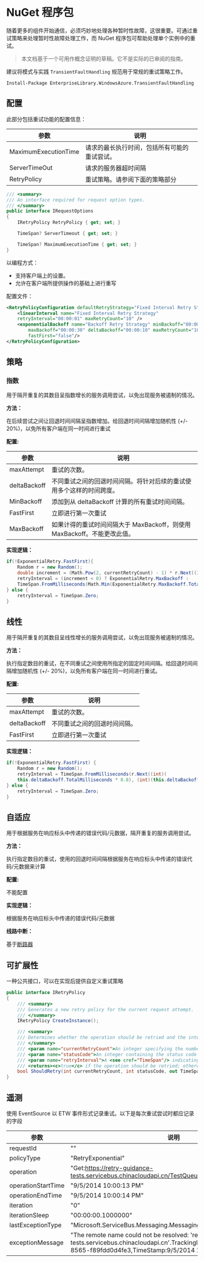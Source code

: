 <properties
   pageTitle="NuGet 程序包 |Windows Azure"
   description="常规重试策略工作 NuGet 程序包指南。"
   services=""
   documentationCenter="na"
   authors="dragon119"
   manager="masimms"
   editor=""
   tags=""/>

<tags
   ms.service="best-practice"
   ms.date="04/09/2015"
   wacn.date="08/29/2015"/>

# NuGet 程序包

<p class="lead">随着更多的组件开始通信，必须巧妙地处理各种暂时性故障，这很重要。可通过重试策略来处理暂时性故障处理工作，而 NuGet 程序包可帮助处理单个实例中的重试。</p>

> 本文档基于一个可用作概念证明的草稿。它不是实际的已审阅的指南。

建议将模式与实践 `TransientFaultHandling` 规范用于常规的重试策略工作。

```
Install-Package EnterpriseLibrary.WindowsAzure.TransientFaultHandling
```

## 配置

此部分包括重试功能的配置信息：

参数 | 说明
-------------------- | ----------------------
MaximumExecutionTime | 请求的最长执行时间，包括所有可能的重试尝试。
ServerTimeOut | 请求的服务器超时间隔
RetryPolicy | 重试策略。请参阅下面的策略部分

```csharp
/// <summary>
/// An interface required for request option types.
/// </summary>
public interface IRequestOptions
{
    IRetryPolicy RetryPolicy { get; set; }

    TimeSpan? ServerTimeout { get; set; }

    TimeSpan? MaximumExecutionTime { get; set; }
}
```

以编程方式：

- 支持客户端上的设置。
- 允许在客户端所提供操作的基础上进行重写

配置文件：

```xml
<RetryPolicyConfiguration defaultRetryStrategy="Fixed Interval Retry Strategy">
    <linearInterval name="Fixed Interval Retry Strategy"
	retryInterval="00:00:01" maxRetryCount="10" />
    <exponentialBackoff name="Backoff Retry Strategy" minBackoff="00:00:01"
        maxBackoff="00:00:30" deltaBackoff="00:00:10" maxRetryCount="10"
        fastFirst="false"/>
</RetryPolicyConfiguration>
```

## 策略

### 指数

用于隔开重复的其数目呈指数增长的服务调用尝试，以免出现服务被遏制的情况。

__方法：__

在后续尝试之间让回退时间间隔呈指数增加。给回退时间间隔增加随机性 (+/- 20%)，以免所有客户端在同一时间进行重试

__配置:__

参数 | 说明
-------------------- | -------------------------------------------------------
maxAttempt | 重试的次数。
deltaBackoff | 不同重试之间的回退时间间隔。将针对后续的重试使用多个这样的时间跨度。
MinBackoff | 添加到从 deltaBackoff 计算的所有重试时间间隔。
FastFirst | 立即进行第一次重试
MaxBackoff | 如果计得的重试时间间隔大于 MaxBackoff，则使用 MaxBackoff。不能更改此值。

__实现逻辑：__

```csharp
if(!ExponentialRetry.FastFirst){
    Random r = new Random();
    double increment = (Math.Pow(2, currentRetryCount) - 1) * r.Next((int)(this.deltaBackoff.TotalMilliseconds * 0.8), (int)(this.deltaBackoff.TotalMilliseconds * 1.2));
    retryInterval = (increment < 0) ? ExponentialRetry.MaxBackoff :
    TimeSpan.FromMilliseconds(Math.Min(ExponentialRetry.MaxBackoff.TotalMilliseconds, ExponentialRetry.MinBackoff.TotalMilliseconds + increment));
} else {
    retryInterval = TimeSpan.Zero;
}
```

## 线性

用于隔开重复的其数目呈线性增长的服务调用尝试，以免出现服务被遏制的情况。

__方法：__

执行指定数目的重试，在不同重试之间使用所指定的固定时间间隔。给回退时间间隔增加随机性 (+/- 20%)，以免所有客户端在同一时间进行重试。

__配置:__

参数 | 说明
-------------------- | -------------------------------------------------------
maxAttempt | 重试的次数。
deltaBackoff | 不同重试之间的回退时间间隔。
FastFirst | 立即进行第一次重试

__实现逻辑：__

```csharp
if(!ExponentialRetry.FastFirst) {
    Random r = new Random();
    retryInterval = TimeSpan.FromMilliseconds(r.Next((int)(
    this.deltaBackoff.TotalMilliseconds * 0.8), (int)(this.deltaBackoff.TotalMilliseconds * 1.2)));
} else {
    retryInterval = TimeSpan.Zero;
}
```

## 自适应

用于根据服务在响应标头中传递的错误代码/元数据，隔开重复的服务调用尝试。

__方法：__

执行指定数目的重试，使用的回退时间间隔根据服务在响应标头中传递的错误代码/元数据来计算


__配置:__

不能配置

__实现逻辑：__

根据服务在响应标头中传递的错误代码/元数据

__线路中断：__

基于[断路器](http://msdn.microsoft.com/zh-cn/library/dn589784.aspx)

## 可扩展性

一种公共接口，可以在实现后提供自定义重试策略

```csharp
public interface IRetryPolicy
{
    /// <summary>
    /// Generates a new retry policy for the current request attempt.
    /// </summary>
    IRetryPolicy CreateInstance();

    /// <summary>
    /// Determines whether the operation should be retried and the interval until the next retry.
    /// </summary>
    /// <param name="currentRetryCount">An integer specifying the number of retries for the given operation. A value of zero signifies this is the first error encountered.</param>
    /// <param name="statusCode">An integer containing the status code for the last operation.</param>
    /// <param name="retryInterval">A <see cref="TimeSpan"/> indicating the interval to wait until the next retry.</param>
    /// <returns><c>true</c> if the operation should be retried; otherwise, <c>false</c>.</returns>
    bool ShouldRetry(int currentRetryCount, int statusCode, out TimeSpan retryInterval);
}
```

## 遥测

使用 EventSource 以 ETW 事件形式记录重试。以下是每次重试尝试时都应记录的字段

参数 | 说明
-------------------- | -------------------------------------------------------
requestId | ""
policyType | "RetryExponential"
operation | "Get:https://retry-guidance-tests.servicebus.chinacloudapi.cn/TestQueue/?api-version=2014-05"
operationStartTime | "9/5/2014 10:00:13 PM"
operationEndTime | "9/5/2014 10:00:14 PM"
iteration | "0"
iterationSleep | "00:00:00.1000000"
lastExceptionType | "Microsoft.ServiceBus.Messaging.MessagingCommunicationException"
exceptionMessage | "The remote name could not be resolved: 'retry-guidance-tests.servicebus.chinacloudapi.cn'.TrackingId:6a26f99c-dc6d-422e-8565-f89fdd0d4fe3,TimeStamp:9/5/2014 10:00:13 PM"

<!---HONumber=67-->